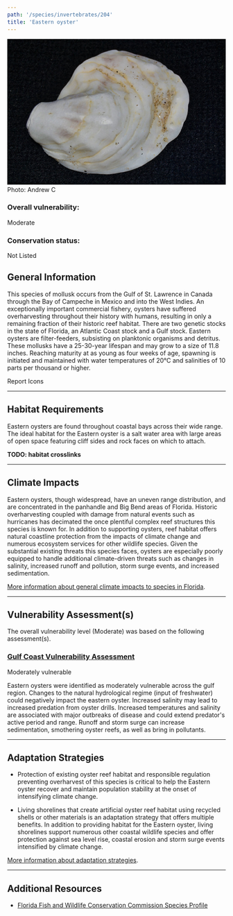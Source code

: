 ```yaml
---
path: '/species/invertebrates/204'
title: 'Eastern oyster'
---
```


<content-header icon="marine_invertebrates" title="Eastern oyster" subtitle="Crassostrea virginica"></content-header>

<div id="TopSection">

<div class="header-photo"><img src="204.jpg" alt="Photo for 204"/>
<figcaption>Photo: Andrew C</figcaption></div>

<div>

### Overall vulnerability:

<div class="vulnerability vulnerability-moderate">Moderate</div>



### Conservation status:

Not Listed

</div>
</div>

## General Information

This species of mollusk occurs from the Gulf of St. Lawrence in Canada through the Bay of Campeche in Mexico and into the West Indies. An exceptionally important commercial fishery, oysters have suffered overharvesting throughout their history with humans, resulting in only a remaining fraction of their historic reef habitat.  There are two genetic stocks in the state of Florida, an Atlantic Coast stock and a Gulf stock. Eastern oysters are filter-feeders, subsisting on planktonic organisms and detritus. These mollusks have a 25-30-year lifespan and may grow to a size of 11.8 inches.  Reaching maturity at as young as four weeks of age, spawning is initiated and maintained with water temperatures of 20°C and salinities of 10 parts per thousand or higher.

Report Icons

<hr />

## Habitat Requirements

Eastern oysters are found throughout coastal bays across their wide range. The ideal habitat for the Eastern oyster is a salt water area with large areas of open space featuring cliff sides and rock faces on which to attach.

**TODO: habitat crosslinks**

<hr />

## Climate Impacts

Eastern oysters, though widespread, have an uneven range distribution, and are concentrated in the panhandle and Big Bend areas of Florida.  Historic overharvesting coupled with damage from natural events such as hurricanes has decimated the once plentiful complex reef structures this species is known for.  In addition to supporting oysters, reef habitat offers natural coastline protection from the impacts of climate change and numerous ecosystem services for other wildlife species.  Given the substantial existing threats this species faces, oysters are especially poorly equipped to handle additional climate-driven threats such as changes in salinity, increased runoff and pollution, storm surge events, and increased sedimentation.

[More information about general climate impacts to species in Florida](/impacts/species).



<hr />

## Vulnerability Assessment(s)

The overall vulnerability level (Moderate) was based on the following assessment(s).
#### 
<div class="vulnerability-header">
<h3><a href="/impacts/vulnerability/gcva">Gulf Coast Vulnerability Assessment</a></h3>
<div class="vulnerability vulnerability-moderate">Moderately vulnerable</div>
</div> 

Eastern oysters were identified as moderately vulnerable across the gulf region.  Changes to the natural hydrological regime (input of freshwater) could negatively impact the eastern oyster.  Increased salinity may lead to increased predation from oyster drills.  Increased temperatures and salinity are associated with major outbreaks of disease and could extend predator's active period and range.  Runoff and storm surge can increase sedimentation, smothering oyster reefs, as well as bring in pollutants.


<hr />

## Adaptation Strategies

- Protection of existing oyster reef habitat and responsible regulation preventing overharvest of this species is critical to help the Eastern oyster recover and maintain population stability at the onset of intensifying climate change.

- Living shorelines that create artificial oyster reef habitat using recycled shells or other materials is an adaptation strategy that offers multiple benefits.  In addition to providing habitat for the Eastern oyster, living shorelines support numerous other coastal wildlife species and offer protection against sea level rise, coastal erosion and storm surge events intensified by climate change.

[More information about adaptation strategies](/strategies).

<hr />


## Additional Resources

- [Florida Fish and Wildlife Conservation Commission Species Profile](https://myfwc.com/media/12470/51-eastern-oyster-2016.pdf)
